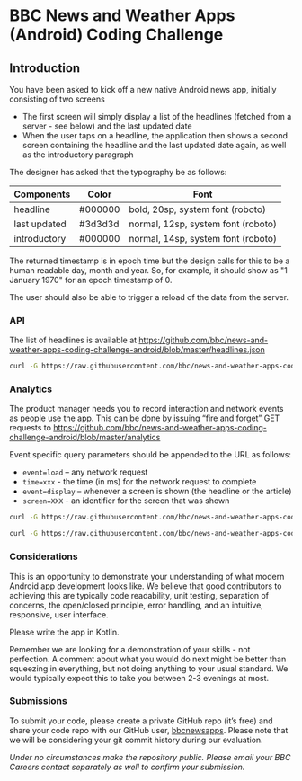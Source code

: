 # BBC News and Weather Apps (Android) Coding Challenge

## Introduction
You have been asked to kick off a new native Android news app, initially consisting of two screens
- The first screen will simply display a list of the headlines (fetched from a server - see below) and the last updated date
- When the user taps on a headline, the application then shows a second screen containing the headline and the last updated date again, as well as the introductory paragraph

The designer has asked that the typography be as follows:

Components | Color | Font
-----------| ------|------
headline | #000000 | bold, 20sp, system font (roboto)
last updated | #3d3d3d | normal,  12sp, system font (roboto) 
introductory | #000000 | normal, 14sp, system font (roboto)

The returned timestamp is in epoch time but the design calls for this to be a human readable day, month and year. So, for example, it should show as "1 January 1970" for an epoch timestamp of 0.

The user should also be able to trigger a reload of the data from the server.

### API
The list of headlines is available at
https://github.com/bbc/news-and-weather-apps-coding-challenge-android/blob/master/headlines.json

```bash
curl -G https://raw.githubusercontent.com/bbc/news-and-weather-apps-coding-challenge-android/master/headlines.json
```

### Analytics
The product manager needs you to record interaction and network events as people use the app. This can be done by issuing “fire and forget” GET requests to
https://github.com/bbc/news-and-weather-apps-coding-challenge-android/blob/master/analytics

Event specific query parameters should be appended to the URL as follows:

* `event=load` – any network request
* `time=xxx` - the time (in ms) for the network request to complete
* `event=display` – whenever a screen is shown (the headline or the article)
* `screen=XXX` - an identifier for the screen that was shown

```bash
curl -G https://raw.githubusercontent.com/bbc/news-and-weather-apps-coding-challenge-android/master/analytics?event=load&time=100
```

```bash
curl -G https://raw.githubusercontent.com/bbc/news-and-weather-apps-coding-challenge-android/master/analytics?event=display&screen=XXX
```

### Considerations
This is an opportunity to demonstrate your understanding of what modern Android app development looks like. We believe that good contributors to achieving this are typically code readability, unit testing, separation of concerns, the open/closed principle, error handling, and an intuitive, responsive, user interface.

Please write the app in Kotlin.

Remember we are looking for a demonstration of your skills - not perfection. A comment about what you would do next might be better than squeezing in everything, but not doing anything to your usual standard. We would typically expect this to take you  between 2-3 evenings at most.

### Submissions
To submit your code, please create a private GitHub repo (it’s free) and share your code repo with our GitHub user, [bbcnewsapps](https://github.com/bbcnewsapps). Please note that we will be considering your git commit history during our evaluation.

_Under no circumstances make the repository public._
_Please email your BBC Careers contact separately as well to confirm your submission._

